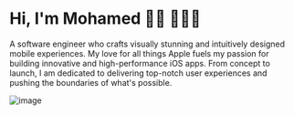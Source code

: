 # Hi, I'm Mohamed 👋🏻 👨🏻‍💻

A software engineer who crafts visually stunning and intuitively designed mobile experiences. My love for all things Apple fuels my passion for building innovative and high-performance iOS apps.
From concept to launch, I am dedicated to delivering top-notch user experiences and pushing the boundaries of what's possible.

![image](https://github.com/saadeghi/saadeghi/blob/master/dino.gif)
